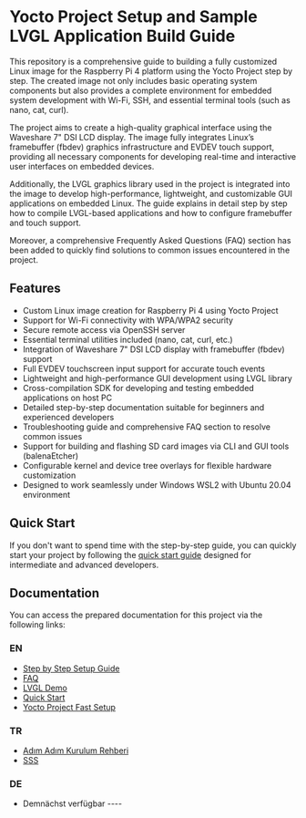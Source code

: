 # Yocto Project Setup and Sample LVGL Application Build Guide

This repository is a comprehensive guide to building a fully customized Linux image for the Raspberry Pi 4 platform using the Yocto Project step by step. The created image not only includes basic operating system components but also provides a complete environment for embedded system development with Wi-Fi, SSH, and essential terminal tools (such as nano, cat, curl).

The project aims to create a high-quality graphical interface using the Waveshare 7" DSI LCD display. The image fully integrates Linux’s framebuffer (fbdev) graphics infrastructure and EVDEV touch support, providing all necessary components for developing real-time and interactive user interfaces on embedded devices.

Additionally, the LVGL graphics library used in the project is integrated into the image to develop high-performance, lightweight, and customizable GUI applications on embedded Linux. The guide explains in detail step by step how to compile LVGL-based applications and how to configure framebuffer and touch support.

Moreover, a comprehensive Frequently Asked Questions (FAQ) section has been added to quickly find solutions to common issues encountered in the project.


## Features

- Custom Linux image creation for Raspberry Pi 4 using Yocto Project
- Support for Wi-Fi connectivity with WPA/WPA2 security
- Secure remote access via OpenSSH server
- Essential terminal utilities included (nano, cat, curl, etc.)
- Integration of Waveshare 7" DSI LCD display with framebuffer (fbdev) support
- Full EVDEV touchscreen input support for accurate touch events
- Lightweight and high-performance GUI development using LVGL library
- Cross-compilation SDK for developing and testing embedded applications on host PC
- Detailed step-by-step documentation suitable for beginners and experienced developers
- Troubleshooting guide and comprehensive FAQ section to resolve common issues
- Support for building and flashing SD card images via CLI and GUI tools (balenaEtcher)
- Configurable kernel and device tree overlays for flexible hardware customization
- Designed to work seamlessly under Windows WSL2 with Ubuntu 20.04 environment

## Quick Start
If you don't want to spend time with the step-by-step guide, you can quickly start your project by following the [quick start guide](yocto-rpi4-starter-kit/quick-start.md) designed for intermediate and advanced developers.


## Documentation
You can access the prepared documentation for this project via the following links:


### EN
- [Step by Step Setup Guide](docs/yocto-raspberrypi4-setup.md)
- [FAQ](docs/FAQ.md)
- [LVGL Demo](yocto-rpi4-starter-kit/lvgl-demo/README.md)
- [Quick Start](yocto-rpi4-starter-kit/README.md)
- [Yocto Project Fast Setup](yocto-rpi4-starter-kit/yocto-project-rpi/README.md)
### TR
- [Adım Adım Kurulum Rehberi](docs/TR/yocto-raspberrypi4-setup_TR.md)
- [SSS](docs/TR/FAQ_TR.md)


### DE
- Demnächst verfügbar ----